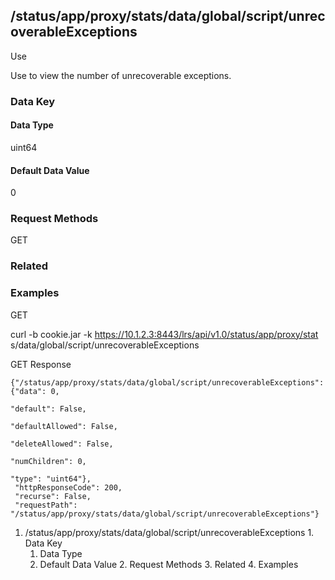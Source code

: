 ## /status/app/proxy/stats/data/global/script/unrecoverableExceptions

Use

Use to view the number of unrecoverable exceptions.

### Data Key

#### Data Type

uint64

#### Default Data Value

0

### Request Methods

GET

### Related

### Examples

GET

curl -b cookie.jar -k https://10.1.2.3:8443/lrs/api/v1.0/status/app/proxy/stat
s/data/global/script/unrecoverableExceptions

GET Response

    
    {"/status/app/proxy/stats/data/global/script/unrecoverableExceptions": {"data": 0,
                                                                             "default": False,
                                                                             "defaultAllowed": False,
                                                                             "deleteAllowed": False,
                                                                             "numChildren": 0,
                                                                             "type": "uint64"},
     "httpResponseCode": 200,
     "recurse": False,
     "requestPath": "/status/app/proxy/stats/data/global/script/unrecoverableExceptions"}
    

  1. /status/app/proxy/stats/data/global/script/unrecoverableExceptions
    1. Data Key
      1. Data Type
      2. Default Data Value
    2. Request Methods
    3. Related
    4. Examples


